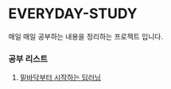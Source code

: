 EVERYDAY-STUDY
==============

매일 매일 공부하는 내용을 정리하는 프로젝트 입니다.

### 공부 리스트

1. [밑바닥부터 시작하는 딥러닝](./deep-learning-from-bottom)
